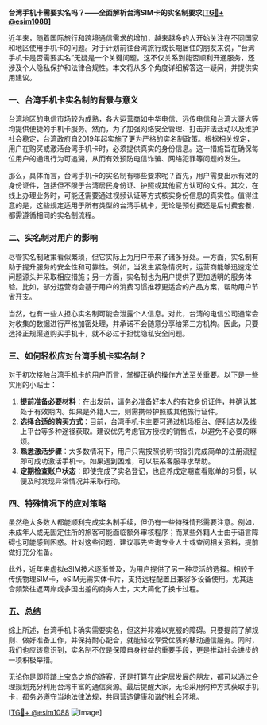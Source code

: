 **台湾手机卡需要实名吗？——全面解析台湾SIM卡的实名制要求[[TG💪+ @esim1088](https://t.me/s/esim1088)]**

近年来，随着国际旅行和跨境通信需求的增加，越来越多的人开始关注在不同国家和地区使用手机卡的问题。对于计划前往台湾旅行或长期居住的朋友来说，“台湾手机卡是否需要实名”无疑是一个关键问题。这不仅关系到能否顺利开通服务，还涉及个人隐私保护和法律合规性。本文将从多个角度详细解答这一疑问，并提供实用建议。

### 一、台湾手机卡实名制的背景与意义

台湾地区的电信市场较为成熟，各大运营商如中华电信、远传电信和台湾大哥大等均提供便捷的手机卡服务。然而，为了加强网络安全管理、打击非法活动以及维护社会稳定，台湾政府自2019年起实施了更为严格的实名制政策。根据相关规定，用户在购买或激活台湾手机卡时，必须提供真实的身份信息。这一措施旨在确保每位用户的通讯行为可追溯，从而有效预防电信诈骗、网络犯罪等问题的发生。

那么，具体而言，台湾手机卡的实名制有哪些要求呢？首先，用户需要出示有效的身份证件，包括但不限于台湾居民身份证、护照或其他官方认可的文件。其次，在线上办理业务时，可能还需要通过视频认证等方式核实身份信息的真实性。值得注意的是，这些规定适用于所有类型的台湾手机卡，无论是预付费还是后付费套餐，都需遵循相同的实名制流程。

### 二、实名制对用户的影响

尽管实名制政策看似繁琐，但它实际上为用户带来了诸多好处。一方面，实名制有助于提升服务的安全性和可靠性。例如，当发生紧急情况时，运营商能够迅速定位问题源头并采取相应措施；另一方面，实名制也为用户提供了更加透明的服务体验。比如，部分运营商会基于用户的消费习惯推荐更适合的产品方案，帮助用户节省开支。

当然，也有一些人担心实名制可能会泄露个人信息。对此，台湾的电信公司通常会对收集的数据进行严格加密处理，并承诺不会随意分享给第三方机构。因此，只要选择正规渠道购买手机卡，就不必过于担忧隐私安全问题。

### 三、如何轻松应对台湾手机卡实名制？

对于初次接触台湾手机卡的用户而言，掌握正确的操作方法至关重要。以下是一些实用的小贴士：

1. **提前准备必要材料**：在出发前，请务必准备好本人的有效身份证件，并确认其处于有效期内。如果是外籍人士，则需携带护照或其他旅行证件。
2. **选择合适的购买方式**：目前，台湾手机卡主要可通过机场柜台、便利店以及线上平台等多种途径获取。建议优先考虑官方授权的销售点，以避免不必要的麻烦。
3. **熟悉激活步骤**：大多数情况下，用户只需按照说明书指引完成简单的注册流程即可成功激活手机卡。如果遇到困难，可以联系客服寻求帮助。
4. **定期检查账户状态**：即使完成了实名登记，也应养成定期查看账单的习惯，以便及时发现异常情况并采取行动。

### 四、特殊情况下的应对策略

虽然绝大多数人都能顺利完成实名制手续，但仍有一些特殊情形需要注意。例如，未成年人或无固定住所的旅客可能面临额外审核程序；而某些外籍人士由于语言障碍也可能感到困惑。针对这些问题，建议事先咨询专业人士或查阅相关资料，提前做好充分准备。

此外，近年来虚拟eSIM技术逐渐普及，为用户提供了另一种灵活的选择。相较于传统物理SIM卡，eSIM无需实体卡片，支持远程配置且兼容多设备使用。尤其适合频繁往返两岸或多国出差的商务人士，大大简化了换卡过程。

### 五、总结

综上所述，台湾手机卡确实需要实名，但这并非难以克服的障碍。只要提前了解规则、做好准备工作，并保持耐心配合，就能轻松享受优质的移动通信服务。同时，我们也应该意识到，实名制不仅是保障自身权益的重要手段，更是推动社会进步的一项积极举措。

无论你是即将踏上宝岛之旅的游客，还是打算在此定居发展的朋友，都可以通过合理规划充分利用台湾丰富的通信资源。最后提醒大家，无论采用何种方式获取手机卡，都务必遵守当地法律法规，共同营造健康和谐的社会环境。

[[TG💪+ @esim1088](https://t.me/s/esim1088) ![Image](https://i.postimg.cc/4NQfJmqS/Snipaste-2025-05-13-00-14-12.png)]
